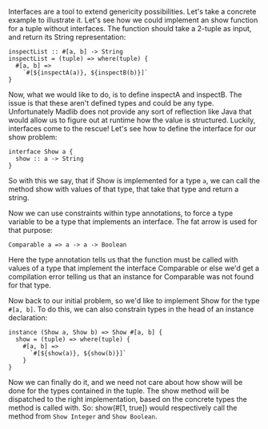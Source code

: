 Interfaces are a tool to extend genericity possibilities. Let's take a concrete example to illustrate it. Let's see how we could implement an show function for a tuple without interfaces. The function should take a 2-tuple as input, and return its String representation:
```madlib
inspectList :: #[a, b] -> String
inspectList = (tuple) => where(tuple) {
  #[a, b] =>
    `#[${inspectA(a)}, ${inspectB(b)}]`
}
```
Now, what we would like to do, is to define inspectA and inspectB. The issue is that these aren't defined types and could be any type. Unfortunately Madlib does not provide any sort of reflection like Java that would allow us to figure out at runtime how the value is structured. Luckily, interfaces come to the rescue! Let's see how to define the interface for our show problem:
```madlib
interface Show a {
  show :: a -> String
}
```
So with this we say, that if Show is implemented for a type `a`, we can call the method show with values of that type, that take that type and return a string.

Now we can use constraints within type annotations, to force a type variable to be a type that implements an interface. The fat arrow is used for that purpose:
```madlib
Comparable a => a -> a -> Boolean
```
Here the type annotation tells us that the function must be called with values of a type that implement the interface Comparable or else we'd get a compilation error telling us that an instance for Comparable was not found for that type.

Now back to our initial problem, so we'd like to implement Show for the type `#[a, b]`. To do this, we can also constrain types in the head of an instance declaration:
```madlib
instance (Show a, Show b) => Show #[a, b] {
  show = (tuple) => where(tuple) {
    #[a, b] =>
      `#[${show(a)}, ${show(b)}]`
    }
}
```
Now we can finally do it, and we need not care about how show will be done for the types contained in the tuple. The show method will be dispatched to the right implementation, based on the concrete types the method is called with. So:
show(#[1, true]) would respectively call the method from `Show Integer` and `Show Boolean`.

